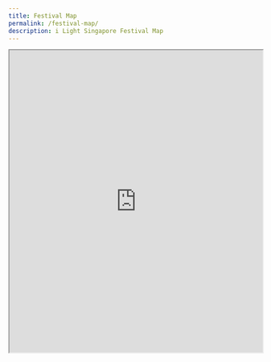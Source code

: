 ```yaml
---
title: Festival Map
permalink: /festival-map/
description: i Light Singapore Festival Map
---
```

<iframe src="https://www.google.com/maps/d/embed?mid=1iocybSAgqXITlJxyuPm-Vo-BxEwqcVc&amp;ehbc=0E4D80" width="100%" height="600"></iframe>